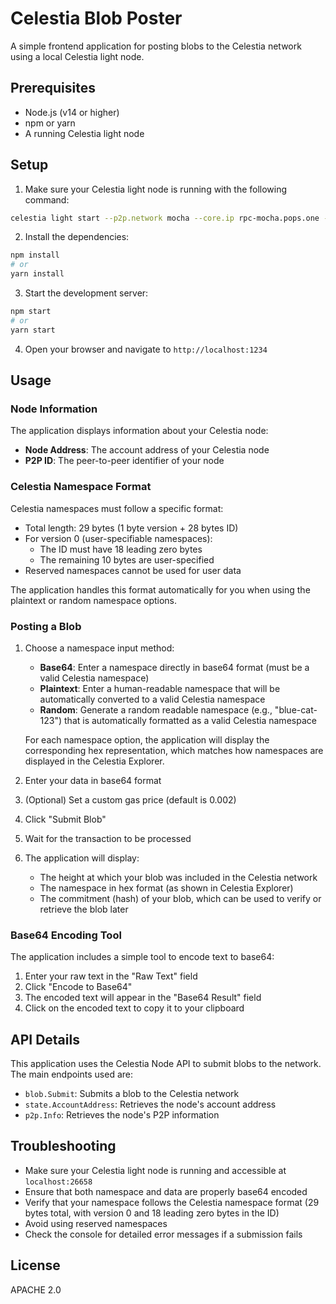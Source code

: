 # Celestia Blob Poster

A simple frontend application for posting blobs to the Celestia network using a local Celestia light node.

## Prerequisites

- Node.js (v14 or higher)
- npm or yarn
- A running Celestia light node

## Setup

1. Make sure your Celestia light node is running with the following command:

```bash
celestia light start --p2p.network mocha --core.ip rpc-mocha.pops.one --core.port 9090 --rpc.skip-auth
```

2. Install the dependencies:

```bash
npm install
# or
yarn install
```

3. Start the development server:

```bash
npm start
# or
yarn start
```

4. Open your browser and navigate to `http://localhost:1234`

## Usage

### Node Information

The application displays information about your Celestia node:
- **Node Address**: The account address of your Celestia node
- **P2P ID**: The peer-to-peer identifier of your node

### Celestia Namespace Format

Celestia namespaces must follow a specific format:
- Total length: 29 bytes (1 byte version + 28 bytes ID)
- For version 0 (user-specifiable namespaces):
  - The ID must have 18 leading zero bytes
  - The remaining 10 bytes are user-specified
- Reserved namespaces cannot be used for user data

The application handles this format automatically for you when using the plaintext or random namespace options.

### Posting a Blob

1. Choose a namespace input method:
   - **Base64**: Enter a namespace directly in base64 format (must be a valid Celestia namespace)
   - **Plaintext**: Enter a human-readable namespace that will be automatically converted to a valid Celestia namespace
   - **Random**: Generate a random readable namespace (e.g., "blue-cat-123") that is automatically formatted as a valid Celestia namespace

   For each namespace option, the application will display the corresponding hex representation, which matches how namespaces are displayed in the Celestia Explorer.

2. Enter your data in base64 format

3. (Optional) Set a custom gas price (default is 0.002)

4. Click "Submit Blob"

5. Wait for the transaction to be processed

6. The application will display:
   - The height at which your blob was included in the Celestia network
   - The namespace in hex format (as shown in Celestia Explorer)
   - The commitment (hash) of your blob, which can be used to verify or retrieve the blob later

### Base64 Encoding Tool

The application includes a simple tool to encode text to base64:

1. Enter your raw text in the "Raw Text" field
2. Click "Encode to Base64"
3. The encoded text will appear in the "Base64 Result" field
4. Click on the encoded text to copy it to your clipboard

## API Details

This application uses the Celestia Node API to submit blobs to the network. The main endpoints used are:

- `blob.Submit`: Submits a blob to the Celestia network
- `state.AccountAddress`: Retrieves the node's account address
- `p2p.Info`: Retrieves the node's P2P information

## Troubleshooting

- Make sure your Celestia light node is running and accessible at `localhost:26658`
- Ensure that both namespace and data are properly base64 encoded
- Verify that your namespace follows the Celestia namespace format (29 bytes total, with version 0 and 18 leading zero bytes in the ID)
- Avoid using reserved namespaces
- Check the console for detailed error messages if a submission fails

## License

APACHE 2.0